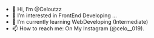 - 👋 Hi, I’m @Celoutzz
- 👀 I’m interested in FrontEnd Developing ...
- 🌱 I’m currently learning WebDeveloping (Intermediate)
- 📫 How to reach me: On My Instagram (@celo__019).

<!---
Celoutzz/Celoutzz is a ✨ special ✨ repository because its `README.md` (this file) appears on your GitHub profile.
You can click the Preview link to take a look at your changes.
--->
